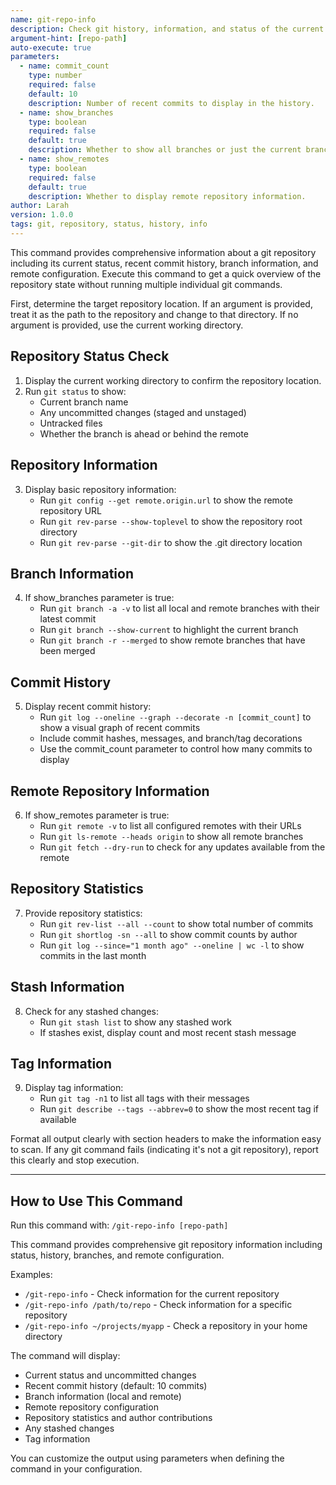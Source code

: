 ```yaml
---
name: git-repo-info
description: Check git history, information, and status of the current or specified repository.
argument-hint: [repo-path]
auto-execute: true
parameters:
  - name: commit_count
    type: number
    required: false
    default: 10
    description: Number of recent commits to display in the history.
  - name: show_branches
    type: boolean
    required: false
    default: true
    description: Whether to show all branches or just the current branch.
  - name: show_remotes
    type: boolean
    required: false
    default: true
    description: Whether to display remote repository information.
author: Larah
version: 1.0.0
tags: git, repository, status, history, info
---
```


This command provides comprehensive information about a git repository including its current status, recent commit history, branch information, and remote configuration. Execute this command to get a quick overview of the repository state without running multiple individual git commands.

First, determine the target repository location. If an argument is provided, treat it as the path to the repository and change to that directory. If no argument is provided, use the current working directory.

## Repository Status Check

1. Display the current working directory to confirm the repository location.
2. Run `git status` to show:
   - Current branch name
   - Any uncommitted changes (staged and unstaged)
   - Untracked files
   - Whether the branch is ahead or behind the remote

## Repository Information

3. Display basic repository information:
   - Run `git config --get remote.origin.url` to show the remote repository URL
   - Run `git rev-parse --show-toplevel` to show the repository root directory
   - Run `git rev-parse --git-dir` to show the .git directory location

## Branch Information

4. If show_branches parameter is true:
   - Run `git branch -a -v` to list all local and remote branches with their latest commit
   - Run `git branch --show-current` to highlight the current branch
   - Run `git branch -r --merged` to show remote branches that have been merged

## Commit History

5. Display recent commit history:
   - Run `git log --oneline --graph --decorate -n [commit_count]` to show a visual graph of recent commits
   - Include commit hashes, messages, and branch/tag decorations
   - Use the commit_count parameter to control how many commits to display

## Remote Repository Information

6. If show_remotes parameter is true:
   - Run `git remote -v` to list all configured remotes with their URLs
   - Run `git ls-remote --heads origin` to show all remote branches
   - Run `git fetch --dry-run` to check for any updates available from the remote

## Repository Statistics

7. Provide repository statistics:
   - Run `git rev-list --all --count` to show total number of commits
   - Run `git shortlog -sn --all` to show commit counts by author
   - Run `git log --since="1 month ago" --oneline | wc -l` to show commits in the last month

## Stash Information

8. Check for any stashed changes:
   - Run `git stash list` to show any stashed work
   - If stashes exist, display count and most recent stash message

## Tag Information

9. Display tag information:
   - Run `git tag -n1` to list all tags with their messages
   - Run `git describe --tags --abbrev=0` to show the most recent tag if available

Format all output clearly with section headers to make the information easy to scan. If any git command fails (indicating it's not a git repository), report this clearly and stop execution.

---

## How to Use This Command

Run this command with: `/git-repo-info [repo-path]`

This command provides comprehensive git repository information including status, history, branches, and remote configuration.

Examples:

- `/git-repo-info` - Check information for the current repository
- `/git-repo-info /path/to/repo` - Check information for a specific repository
- `/git-repo-info ~/projects/myapp` - Check a repository in your home directory

The command will display:

- Current status and uncommitted changes
- Recent commit history (default: 10 commits)
- Branch information (local and remote)
- Remote repository configuration
- Repository statistics and author contributions
- Any stashed changes
- Tag information

You can customize the output using parameters when defining the command in your configuration.
